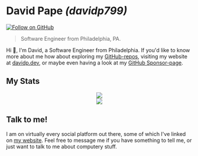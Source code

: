 # David Pape _(davidp799)_
[![Follow on GitHub](https://img.shields.io/github/followers/davidp799?style=social&label=Follow%20on%20GitHub)](https://github.com/davidp799)

> Software Engineer from Philadelphia, PA.


Hi 👋, I'm David, a Software Engineer from Philadelphia. If you'd like to know more about me how about exploring my [GitHub-repos](https://github.com/davidp799?tab=repositories), visiting my website at [davidp.dev](https://davidp.dev), or maybe even having a look at my [GitHub Sponsor-page](https://github.com/sponsors/davidp799).

## My Stats

<div align="center">
    <img src="https://github-readme-stats.vercel.app/api?username=davidp799&count_private=true&include_all_commits=true&show_icons=true&theme=transparent&card_width=500px" /><br/>
    <img src="https://github-readme-stats.vercel.app/api/top-langs/?username=davidp799&count_private=true&include_all_commits=true&theme=transparent&layout=compact&card_width=450px" /><br/>
</div>

## Talk to me!

I am on virtually every social platform out there, some of which I've linked on [my website](https://davidp.dev/social). Feel free to message me if you have something to tell me, or just want to talk to me about computery stuff.
